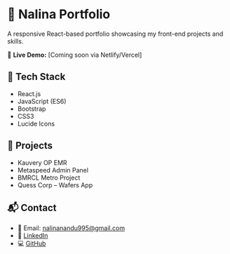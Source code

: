 # 💼 Nalina Portfolio

A responsive React-based portfolio showcasing my front-end projects and skills.

🔗 **Live Demo:** [Coming soon via Netlify/Vercel]

## 🚀 Tech Stack
- React.js
- JavaScript (ES6)
- Bootstrap
- CSS3
- Lucide Icons

## 📂 Projects
- Kauvery OP EMR
- Metaspeed Admin Panel
- BMRCL Metro Project
- Quess Corp – Wafers App

## 📬 Contact
- 📧 Email: nalinanandu995@gmail.com
- 💼 [LinkedIn](https://www.linkedin.com/in/nalina-p-b306b213a/)
- 💻 [GitHub](https://github.com/NalinaRanjan)
